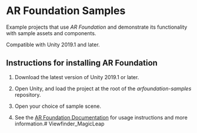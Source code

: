 # AR Foundation Samples
Example projects that use *AR Foundation* and demonstrate its functionality with sample assets and components.

Compatible with Unity 2019.1 and later.

## Instructions for installing AR Foundation

1. Download the latest version of Unity 2019.1 or later.

2. Open Unity, and load the project at the root of the *arfoundation-samples* repository.

3. Open your choice of sample scene.

4. See the [AR Foundation Documentation](https://docs.unity3d.com/Packages/com.unity.xr.arfoundation@2.0) for usage instructions and more information.# Viewfinder_MagicLeap
